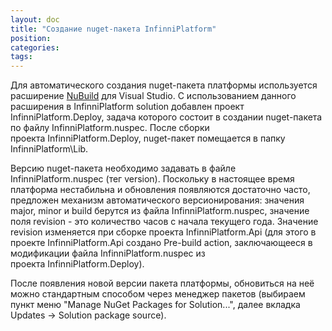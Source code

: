 ```yaml
---
layout: doc
title: "Создание nuget-пакета InfinniPlatform"
position: 
categories: 
tags: 
---
```


Для автоматического создания nuget-пакета платформы используется расширение [NuBuild](https://github.com/bspell1/NuBuild) для Visual Studio. С использованием данного расширения в InfinniPlatform solution добавлен проект InfinniPlatform.Deploy, задача которого состоит в создании nuget-пакета по файлу InfinniPlatform.nuspec. После сборки проекта InfinniPlatform.Deploy, nuget-пакет помещается в папку InfinniPlatform\Lib. 

Версию nuget-пакета необходимо задавать в файле InfinniPlatform.nuspec (тег version). Поскольку в настоящее время платформа нестабильна и обновления появляются достаточно часто, предложен механизм автоматического версионирования: значения major, minor и build берутся из файла InfinniPlatform.nuspec, значение поля revision - это количество часов с начала текущего года. Значение revision изменяется при сборке проекта InfinniPlatform.Api (для этого в проекте InfinniPlatform.Api создано Pre-build action, заключающееся в модификации файла InfinniPlatform.nuspec из проекта InfinniPlatform.Deploy).

После появления новой версии пакета платформы, обновиться на неё можно стандартным способом через менеджер пакетов (выбираем пункт меню "Manage NuGet Packages for Solution...", далее вкладка Updates -> Solution package source).

 

 

 

